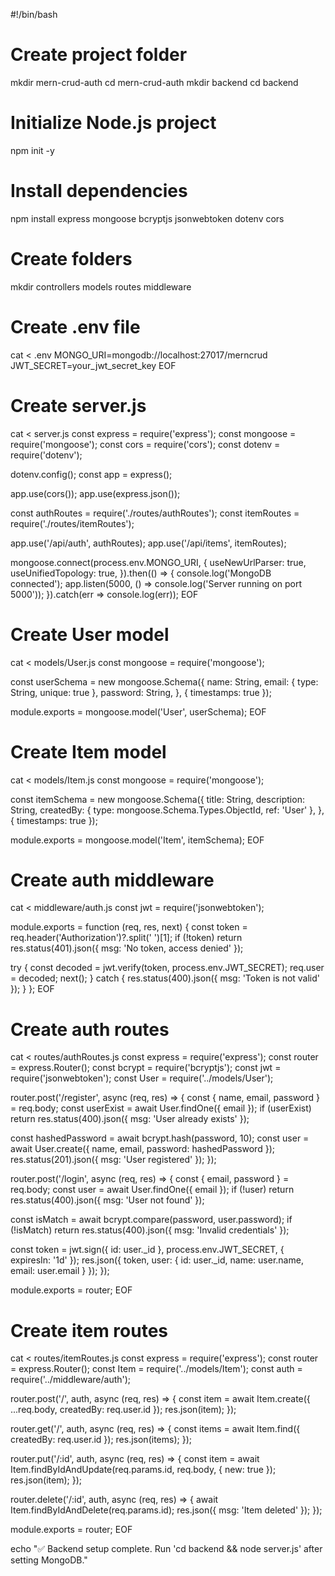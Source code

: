 #!/bin/bash

# Create project folder
mkdir mern-crud-auth
cd mern-crud-auth
mkdir backend
cd backend

# Initialize Node.js project
npm init -y

# Install dependencies
npm install express mongoose bcryptjs jsonwebtoken dotenv cors

# Create folders
mkdir controllers models routes middleware

# Create .env file
cat <<EOF > .env
MONGO_URI=mongodb://localhost:27017/merncrud
JWT_SECRET=your_jwt_secret_key
EOF

# Create server.js
cat <<EOF > server.js
const express = require('express');
const mongoose = require('mongoose');
const cors = require('cors');
const dotenv = require('dotenv');

dotenv.config();
const app = express();

app.use(cors());
app.use(express.json());

const authRoutes = require('./routes/authRoutes');
const itemRoutes = require('./routes/itemRoutes');

app.use('/api/auth', authRoutes);
app.use('/api/items', itemRoutes);

mongoose.connect(process.env.MONGO_URI, {
  useNewUrlParser: true,
  useUnifiedTopology: true,
}).then(() => {
  console.log('MongoDB connected');
  app.listen(5000, () => console.log('Server running on port 5000'));
}).catch(err => console.log(err));
EOF

# Create User model
cat <<EOF > models/User.js
const mongoose = require('mongoose');

const userSchema = new mongoose.Schema({
  name: String,
  email: { type: String, unique: true },
  password: String,
}, { timestamps: true });

module.exports = mongoose.model('User', userSchema);
EOF

# Create Item model
cat <<EOF > models/Item.js
const mongoose = require('mongoose');

const itemSchema = new mongoose.Schema({
  title: String,
  description: String,
  createdBy: { type: mongoose.Schema.Types.ObjectId, ref: 'User' },
}, { timestamps: true });

module.exports = mongoose.model('Item', itemSchema);
EOF

# Create auth middleware
cat <<EOF > middleware/auth.js
const jwt = require('jsonwebtoken');

module.exports = function (req, res, next) {
  const token = req.header('Authorization')?.split(' ')[1];
  if (!token) return res.status(401).json({ msg: 'No token, access denied' });

  try {
    const decoded = jwt.verify(token, process.env.JWT_SECRET);
    req.user = decoded;
    next();
  } catch {
    res.status(400).json({ msg: 'Token is not valid' });
  }
};
EOF

# Create auth routes
cat <<EOF > routes/authRoutes.js
const express = require('express');
const router = express.Router();
const bcrypt = require('bcryptjs');
const jwt = require('jsonwebtoken');
const User = require('../models/User');

router.post('/register', async (req, res) => {
  const { name, email, password } = req.body;
  const userExist = await User.findOne({ email });
  if (userExist) return res.status(400).json({ msg: 'User already exists' });

  const hashedPassword = await bcrypt.hash(password, 10);
  const user = await User.create({ name, email, password: hashedPassword });
  res.status(201).json({ msg: 'User registered' });
});

router.post('/login', async (req, res) => {
  const { email, password } = req.body;
  const user = await User.findOne({ email });
  if (!user) return res.status(400).json({ msg: 'User not found' });

  const isMatch = await bcrypt.compare(password, user.password);
  if (!isMatch) return res.status(400).json({ msg: 'Invalid credentials' });

  const token = jwt.sign({ id: user._id }, process.env.JWT_SECRET, { expiresIn: '1d' });
  res.json({ token, user: { id: user._id, name: user.name, email: user.email } });
});

module.exports = router;
EOF

# Create item routes
cat <<EOF > routes/itemRoutes.js
const express = require('express');
const router = express.Router();
const Item = require('../models/Item');
const auth = require('../middleware/auth');

router.post('/', auth, async (req, res) => {
  const item = await Item.create({ ...req.body, createdBy: req.user.id });
  res.json(item);
});

router.get('/', auth, async (req, res) => {
  const items = await Item.find({ createdBy: req.user.id });
  res.json(items);
});

router.put('/:id', auth, async (req, res) => {
  const item = await Item.findByIdAndUpdate(req.params.id, req.body, { new: true });
  res.json(item);
});

router.delete('/:id', auth, async (req, res) => {
  await Item.findByIdAndDelete(req.params.id);
  res.json({ msg: 'Item deleted' });
});

module.exports = router;
EOF

echo "✅ Backend setup complete. Run 'cd backend && node server.js' after setting MongoDB."
